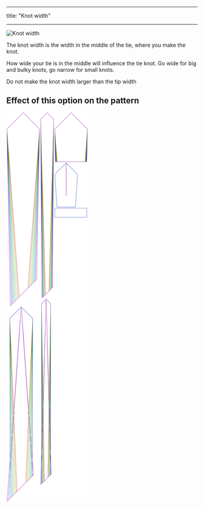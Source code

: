***

title: "Knot width"

***

![Knot width](knotwidth.svg)

The knot width is the width in the middle of the tie, where you make the knot.

How wide your tie is in the middle will influence the tie knot. Go wide for big and bulky knots, go narrow for small knots.

<Note>

Do not make the knot width larger than the tip width

</Note>

## Effect of this option on the pattern

![This image shows the effect of this option by superimposing several variants that have a different value for this option](trayvon_knotwidth_sample.svg "Effect of this option on the pattern")
